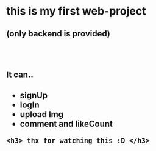 <html>
<head>
  <meta charset = "utf-8">  
</head>

<body>
  
  <h1> this is my first web-project </h1>
  <h2> (only backend is provided) <h2>
   
  <br>
  <h2>It can..<h2>
    <ul>
      <li>signUp</li>
      <li>logIn</li>
      <li>upload Img</li>
      <li>comment and likeCount</li>
    </ul>
    
    <h3> thx for watching this :D </h3>
</body>   
</html>
